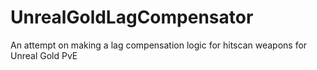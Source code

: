 # UnrealGoldLagCompensator
An attempt on making a lag compensation logic for hitscan weapons for Unreal Gold PvE
